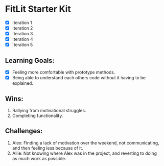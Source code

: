 # FitLit Starter Kit  

- [x] Iteration 1  
- [x] Iteration 2  
- [x] Iteration 3  
- [x] Iteration 4  
- [x] Iteration 5  

## Learning Goals:  

- [x] Feeling more comfortable with prototype methods.  
- [x] Being able to understand each others code without it having to be explained.  

## Wins:  

1. Rallying from motivational struggles.  
2. Completing functionality.  

## Challenges:    

1. Alex: Finding a lack of motivation over the weekend, not communicating, and then feeling less because of it.  
2. Allie: Not knowing where Alex was in the project, and reverting to doing as much work as possible.  

